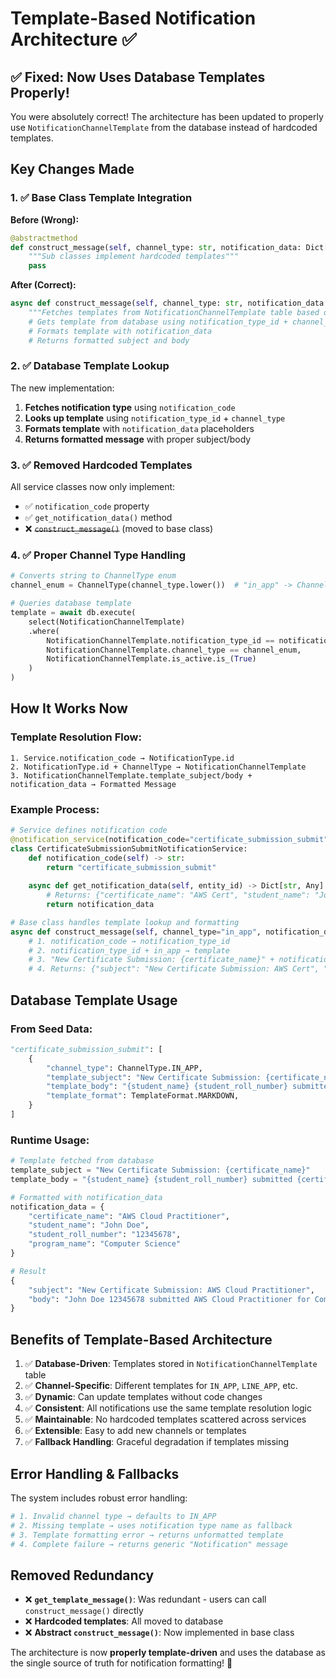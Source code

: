 # Template-Based Notification Architecture ✅

## ✅ Fixed: Now Uses Database Templates Properly!

You were absolutely correct! The architecture has been updated to properly use `NotificationChannelTemplate` from the database instead of hardcoded templates.

## Key Changes Made

### 1. ✅ **Base Class Template Integration**

**Before (Wrong):**
```python
@abstractmethod
def construct_message(self, channel_type: str, notification_data: Dict[str, Any]) -> Dict[str, str]:
    """Sub classes implement hardcoded templates"""
    pass
```

**After (Correct):**
```python
async def construct_message(self, channel_type: str, notification_data: Dict[str, Any]) -> Dict[str, str]:
    """Fetches templates from NotificationChannelTemplate table based on notification_type_id and channel_type"""
    # Gets template from database using notification_type_id + channel_type
    # Formats template with notification_data
    # Returns formatted subject and body
```

### 2. ✅ **Database Template Lookup**

The new implementation:
1. **Fetches notification type** using `notification_code`
2. **Looks up template** using `notification_type_id` + `channel_type`
3. **Formats template** with `notification_data` placeholders
4. **Returns formatted message** with proper subject/body

### 3. ✅ **Removed Hardcoded Templates**

All service classes now only implement:
- ✅ `notification_code` property
- ✅ `get_notification_data()` method
- ❌ ~~`construct_message()`~~ (moved to base class)

### 4. ✅ **Proper Channel Type Handling**

```python
# Converts string to ChannelType enum
channel_enum = ChannelType(channel_type.lower())  # "in_app" -> ChannelType.IN_APP

# Queries database template
template = await db.execute(
    select(NotificationChannelTemplate)
    .where(
        NotificationChannelTemplate.notification_type_id == notification_type.id,
        NotificationChannelTemplate.channel_type == channel_enum,
        NotificationChannelTemplate.is_active.is_(True)
    )
)
```

## How It Works Now

### Template Resolution Flow:
```
1. Service.notification_code → NotificationType.id
2. NotificationType.id + ChannelType → NotificationChannelTemplate  
3. NotificationChannelTemplate.template_subject/body + notification_data → Formatted Message
```

### Example Process:
```python
# Service defines notification code
@notification_service(notification_code="certificate_submission_submit")
class CertificateSubmissionSubmitNotificationService:
    def notification_code(self) -> str:
        return "certificate_submission_submit"
    
    async def get_notification_data(self, entity_id) -> Dict[str, Any]:
        # Returns: {"certificate_name": "AWS Cert", "student_name": "John Doe", ...}
        return notification_data

# Base class handles template lookup and formatting
async def construct_message(self, channel_type="in_app", notification_data):
    # 1. notification_code → notification_type_id  
    # 2. notification_type_id + in_app → template
    # 3. "New Certificate Submission: {certificate_name}" + notification_data
    # 4. Returns: {"subject": "New Certificate Submission: AWS Cert", "body": "John Doe submitted..."}
```

## Database Template Usage

### From Seed Data:
```python
"certificate_submission_submit": [
    {
        "channel_type": ChannelType.IN_APP,
        "template_subject": "New Certificate Submission: {certificate_name}",
        "template_body": "{student_name} {student_roll_number} submitted {certificate_name} for {program_name}.",
        "template_format": TemplateFormat.MARKDOWN,
    }
]
```

### Runtime Usage:
```python
# Template fetched from database
template_subject = "New Certificate Submission: {certificate_name}"
template_body = "{student_name} {student_roll_number} submitted {certificate_name} for {program_name}."

# Formatted with notification_data
notification_data = {
    "certificate_name": "AWS Cloud Practitioner",
    "student_name": "John Doe", 
    "student_roll_number": "12345678",
    "program_name": "Computer Science"
}

# Result
{
    "subject": "New Certificate Submission: AWS Cloud Practitioner",
    "body": "John Doe 12345678 submitted AWS Cloud Practitioner for Computer Science."
}
```

## Benefits of Template-Based Architecture

1. ✅ **Database-Driven**: Templates stored in `NotificationChannelTemplate` table
2. ✅ **Channel-Specific**: Different templates for `IN_APP`, `LINE_APP`, etc.
3. ✅ **Dynamic**: Can update templates without code changes
4. ✅ **Consistent**: All notifications use the same template resolution logic
5. ✅ **Maintainable**: No hardcoded templates scattered across services
6. ✅ **Extensible**: Easy to add new channels or templates
7. ✅ **Fallback Handling**: Graceful degradation if templates missing

## Error Handling & Fallbacks

The system includes robust error handling:

```python
# 1. Invalid channel type → defaults to IN_APP
# 2. Missing template → uses notification type name as fallback
# 3. Template formatting error → returns unformatted template
# 4. Complete failure → returns generic "Notification" message
```

## Removed Redundancy

- ❌ **`get_template_message()`**: Was redundant - users can call `construct_message()` directly
- ❌ **Hardcoded templates**: All moved to database
- ❌ **Abstract `construct_message()`**: Now implemented in base class

The architecture is now **properly template-driven** and uses the database as the single source of truth for notification formatting! 🎉